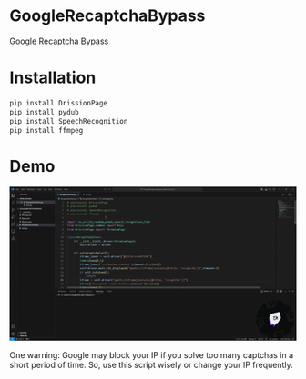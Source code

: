 # GoogleRecaptchaBypass
Google Recaptcha Bypass



# Installation
```
pip install DrissionPage
pip install pydub
pip install SpeechRecognition
pip install ffmpeg
```


# Demo
![Farmers Market Finder - Animated gif demo](document/GoogleRecaptchaBypass.gif)


One warning: Google may block your IP if you solve too many captchas in a short period of time. So, use this script wisely or change your IP frequently.
